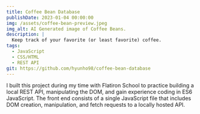 ```yaml
---
title: Coffee Bean Database
publishDate: 2023-01-04 00:00:00
img: /assets/coffee-bean-preview.jpeg
img_alt: AI Generated image of Coffee Beans.
description: |
  Keep track of your favorite (or least favorite) coffee.
tags:
  - JavaScript
  - CSS/HTML
  - REST API
git: https://github.com/hyunho98/coffee-bean-database
---
```


I built this project during my time with Flatiron School to practice building a local REST API, manipulating the DOM, and gain experience coding in ES6 JavaScript. The front end consists of a single JavaScript file that includes DOM creation, manipulation, and fetch requests to a locally hosted API.
